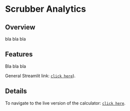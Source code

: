 # Scrubber Analytics

## Overview

bla bla bla

## Features

Bla bla bla

General Streamlit link: [`click here`](https://streamlit.io)).

## Details

To navigate to the live version of the calculator: [`click here`](https://scrubber-analytics.streamlit.app/).

